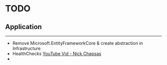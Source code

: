 # TODO 

## Application

---
- Remove Microsoft.EntityFrameworkCore & create abstraction in Infrastructure
- HealthChecks [YouTube Vid - Nick Chapsas](https://www.youtube.com/watch?v=p2faw9DCSsY)
- 